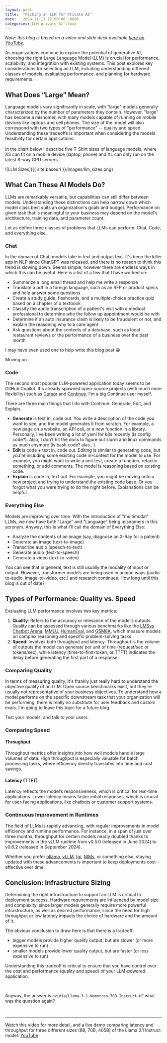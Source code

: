 ```yaml
---
layout: post
title:  "Picking an LLM for Private AI"
date:   2024-11-13 12:00:00 -0800
categories: LLM private AI cloud
---
```


*Note: this blog is based on a video and slide deck available [here on YouTube](https://www.youtube.com/watch?v=sNRqJOEKkCw).*

As organizations continue to explore the potential of generative AI, choosing the right Large Language Model (LLM) is crucial for performance, scalability, and integration with existing systems. This post explores key considerations for selecting an LLM, including understanding different classes of models, evaluating performance, and planning for hardware requirements.

## What Does “Large” Mean?

Language models vary significantly in scale, with "large" models generally characterized by the number of parameters they contain. However, "large" has become a misnomer, with many models capable of running on mobile devices like laptops and cell phones. The size of the model will also correspond with two types of "performance" -- quality and speed. Understanding these tradeoffs is important when considering the models feasibility for certain applications. \
\
In the chart below I describe five T-Shirt sizes of language models, where XS can fit on a mobile device (laptop, phone) and XL can only run on the latest 8-way GPU servers.

![LLM Sizes]({{ site.baseurl }}/images/llm_sizes.png)


## What Can These AI Models Do?

LLMs are remarkably versatile, but capabilities can still differ between models. Understanding these distinctions can help narrow down which model class best suits an organization's goals and budget. Performance on given task that is meaningful to your business may depend on the model's architecture, training data, and parameter count.

Let us define three classes of problems that LLMs can perform: Chat, Code, and everything else.

### Chat

In the domain of Chat, models take in text and output text. It's been the killer app in NLP since ChatGPT was released, and there is no reason to think this trend is slowing down. Seems simple, however there are endless ways in which this can be useful. Here is a list of a few that I have worked on:

* Summarize a long email thread and help me write a response
* Translate a pdf in a foreign language, such as an RFP or product specs and help answer some questions
* Create a study guide, flashcards, and a multiple-choice practice quiz based on a chapter of a textbook
* Classify the audio transcription of a patient's visit with a medical professional to determine who the follow up appointment would be with
* Determine if an auto insurance claim is likely to be fraudulent or not, and explain the reasoning why to a care agent
* Ask questions about the contents of a database, such as local restaurant reviews or the performance of a business over the past month

I may have even used one to help write this blog post 😁

Moving on...

### Code

The second most popular LLM-powered application today seems to be GitHub Copilot. It's already spawned open-source projects (with much more flexibility) such as [Cursor](https://www.cursor.com/) and [Continue](https://continue.dev/). I'm a big Continue user myself.

There are three main things that I do with Continue: Generate, Edit, and Explain.

* **Generate** is text in, code out. You write a description of the code you want to see, and the model generates it from scratch. For example, a new page on a website, an API call, or a new function in a library. Personally, I've been writing a lot of yaml for k8s recently (is config code?). Also, I don't hit the docs to figure out slurm and linux commands as much anymore (is bash code? alas...)
* **Edit** is code + text in, code out. Editing is similar to generating code, but you're including some existing code in-context for the model to use. For example, you might want to write a unit test, create a function, refactor something, or add comments. The model is reasoning based on existing code.
* **Explain** is code in, text out. For example, you might be moving onto a new project and trying to understand the existing code base. Or you forgot what you were trying to do the night before. Explanations can be helpful.

### Everything Else

Models are improving over time. With the introduction of "multimodal" LLMs, we now have both "Large" and "Language" being misnomers in this acronym. Anyway, this is what I'll call the domain of Everything Else:

* Analyze the contents of an image (say, diagnose an X-Ray for a patient)
* Generate an image (text-to-image)
* Transcribe audio (speech-to-text)
* Generate audio (text-to-speech)
* Generate a video (text-to-video)

You can see that in general, text is still usually the modality of input or output. However, transformer models are being used in unique ways (audio-to-audio, image-to-video, etc.) and research continues. How long until this blog is out of date?

## Types of Performance: Quality vs. Speed

Evaluating LLM performance involves two key metrics:

1. **Quality**: Refers to the accuracy or relevance of the model’s outputs. Quality can be assessed through various benchmarks like the [LMSys Chatbot Arena](https://lmarena.ai/?leaderboard), [MMLU,](https://github.com/hendrycks/test) [HumanEval](https://github.com/openai/human-eval), and [GSM8K](https://github.com/openai/grade-school-math), which measure models on complex reasoning and specific problem-solving tasks.
2. **Speed**: Involves both throughput and latency. Throughput is the volume of outputs the model can generate per unit of time (request/sec or tokens/sec), while latency (time-to-first-token, or TTFT) indicates the delay before generating the first part of a response.

### Comparing Quality

In terms of measuring quality, it's frankly just really hard to understand the objective quality of an LLM. Open source benchmarks exist, but they're usually not representative of your business objectives. To understand how a model performs on the specific downstream task that your organization will be performing, there is really no substitute for user feedback and custom evals. I'm going to leave this topic for a future blog.

Test your models, and talk to your users.

### Comparing Speed

#### Throughput

Throughput metrics offer insights into how well models handle large volumes of data. High throughput is especially valuable for batch processing tasks, where efficiency directly translates into time and cost savings.

#### Latency (TTFT)

Latency reflects the model’s responsiveness, which is critical for real-time applications. Lower latency means faster initial responses, which is crucial for user-facing applications, like chatbots or customer support systems.

### Continuous Improvement in Runtimes

The field of LLMs is rapidly advancing, with regular improvements in model efficiency and runtime performance. For instance, in a span of just over three months, throughput for certain models nearly doubled thanks to improvements in the vLLM runtime from v0.5.0 (released in June 2024) to v0.6.2 (released in September 2024).

Whether you prefer [ollama](https://ollama.com/), [vLLM](https://docs.vllm.ai/en/latest/), [tgi](https://huggingface.co/docs/text-generation-inference/en/index), [NIMs](https://www.nvidia.com/en-us/ai/), or something else, staying updated with these advancements is important to keep deployments cost-effective over time.

## Conclusion: Infrastructure Sizing

Determining the right infrastructure to support an LLM is critical to deployment success. Hardware requirements are influenced by model size and complexity, since larger models generally require more powerful infrastructure, as well as desired performance, since the need for high throughput or low latency impacts the choice of hardware and the amount of it.

The obvious conclusion to draw here is that there is a tradeoff:

* bigger models provide higher quality output, but are slower (or more expensive to run)
* smaller models provide lower quality output, but are faster (or less expensive to run)

Understanding this tradeoff is critical to ensure that you have control over the cost and performance (quality and speed) of your LLM-powered application.

<br>

Anyway, the answer is `nvidia/Llama-3.1-Nemotron-70B-Instruct-HF` what was the question again?

<br>

- - -

Watch this video for more detail, and a live demo comparing latency and throughput for three different sizes (8B, 70B, 405B) of the Llama 3.1 Instruct model: [YouTube](https://www.youtube.com/watch?v=sNRqJOEKkCw)
